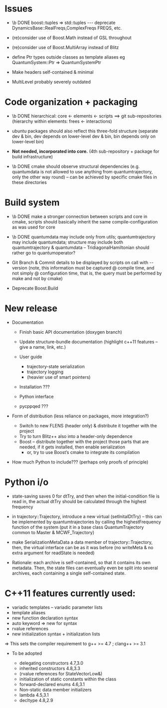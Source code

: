 Issues
======

* \b DONE boost::tuples => std::tuples --- deprecate DynamicsBase::RealFreqs,ComplexFreqs FREQS, etc.
* (re)consider use of Boost.Math instead of GSL throughout

* (re)consider use of Boost.MultiArray instead of Blitz

* define Ptr types outside classes as template aliases eg QuantumSystem::Ptr => QuantumSystemPtr


* Make headers self-contained & minimal

* MultiLevel probably severely outdated
  

# Code organization + packaging

  * \b DONE hierarchical: core <- elements <- scripts ==> git sub-repositories (hierarchy within elements: frees <- interactions)
  
  * ubuntu packages should also reflect this three-fold structure (separate dev & bin, dev depends on lower-level dev & bin, bin depends only on lower-level bin)
  
  * <b>Not needed, incorporated into core.</b> (4th sub-repository + package for build infrastructure)
  
  * \b DONE cmake should observe structural dependencies (e.g. quantumdata is not allowed to use anything from quantumtrajectory, only the other way round) – can be achieved by specific cmake files in these directories


# Build system

* \b DONE make a stronger connection between scripts and core in cmake, scripts should basically inherit the same compile-configuration as was used for core

* \b DONE quantumdata may include only from utils; quantumtrajectory may include quantumdata; structure may include both quantumtrajectory & quantumdata – TridiagonalHamiltonian should rather go to quantumoperator?

* Git Branch & Commit details to be displayed by scripts on call with --version (note, this information must be captured @ compile time, and not simply @ configuration time, that is, the query must be performed by make and not by cmake)

* Deprecate Boost.Build

  
# New release

  * Documentation
  
    * Finish basic API documentation (doxygen branch)
    * Update structure-bundle documentation (highlight c++11 features – give a name, link, etc.)
    * User guide
      * trajectory-state serialization
      * trajectory logging
      * (heavier use of smart pointers)
    * Installation ???
    
    * Python interface
    * pycppqed ???
    
  * Form of distribution (less reliance on packages, more integration?)
  
    * Switch to new FLENS (header only) & distribute it together with the project
    * Try to turn Blitz++ also into a header-only dependence
    * Boost – distribute together with the project those parts that are needed, if it gets installed, then enable serialization
      * or, try to use Boost’s cmake to integrate its compilation
    
  * How much Python to include??? (perhaps only proofs of principle)


# Python i/o

  * state-saving saves 0 for dtTry, and then when the initial-condition file is read in, the actual dtTry should be calculated through the highest frequency
  
  * in trajectory::Trajectory, introduce a new virtual (setInitalDtTry) – this can be implemented by quantumtrajectories by calling the highestFrequency function of the system (put it in a base class QuantumTrajectory common to Master & MCWF_Trajectory)
  
  * make SerializationMetaData a data member of trajectory::Trajectory, then, the virtual interface can be as it was before (no writeMeta & no extra argument for readState is needed)
  
  * Rationale: each archive is self-contained, so that it contains its own metadata. Then, the state files can eventually even be split into several archives, each containing a single self-contained state.
  

# C++11 features currently used:

  * variadic templates – variadic parameter lists
  * template aliases
  * new function declaration syntax
  * auto keyword => new for syntax
  * rvalue references
  * new initialization syntax + initialization lists
  
  => This sets the compiler requirement to g++ >= 4.7 ; clang++ >= 3.1

  * To be adopted
  
    * delegating constructors 4.7,3.0
    * inherited constructors 4.8,3.3
    * (rvalue references for StateVectorLow&)
    * initialization of static constants within the class
    * forward-declared enums 4.6,3.1
    * Non-static data member initializers
    * lambda 4.5,3.1
    * decltype 4.8,2.9

